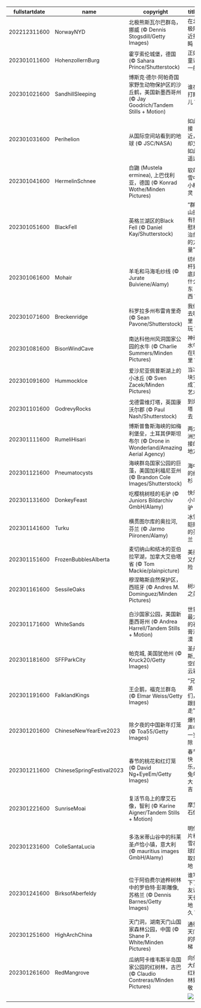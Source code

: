 |fullstartdate|name|copyright|title|image|
|--|--|--|--|--|
202212311600|NorwayNYD|北极熊斯瓦尔巴群岛，挪威 (© Dennis Stogsdill/Getty Images)|在北极附近打盹|![](/zh-CN/2023/01/202212311600NorwayNYD.jpg)|
202301011600|HohenzollernBurg|霍亨索伦城堡，德国 (© Sahara Prince/Shutterstock)|正如童话一般|![](/zh-CN/2023/01/202301011600HohenzollernBurg.jpg)|
202301021600|SandhillSleeping|博斯克·德尔·阿帕奇国家野生动物保护区的沙丘鹤，美国新墨西哥州 (© Jay Goodrich/Tandem Stills + Motion)|谁在打盹儿？|![](/zh-CN/2023/01/202301021600SandhillSleeping.jpg)|
202301031600|Perihelion|从国际空间站看到的地球 (© JSC/NASA)|如此接近，却又如此遥远|![](/zh-CN/2023/01/202301031600Perihelion.jpg)|
202301041600|HermelinSchnee|白鼬 (Mustela erminea), 上巴伐利亚，德国 (© Konrad Wothe/Minden Pictures)|软萌雪中小精灵|![](/zh-CN/2023/01/202301041600HermelinSchnee.jpg)|
202301051600|BlackFell|英格兰湖区的Black Fell (© Daniel Kay/Shutterstock)|“群山拥有抚慰和治愈的力量”|![](/zh-CN/2023/01/202301051600BlackFell.jpg)|
202301061600|Mohair|羊毛和马海毛纱线 (© Jurate Buiviene/Alamy)|纺纱杆到底是什么东西？|![](/zh-CN/2023/01/202301061600Mohair.jpg)|
202301071600|Breckenridge|科罗拉多州布雷肯里奇 (© Sean Pavone/Shutterstock)|我们去哪里玩？|![](/zh-CN/2023/01/202301071600Breckenridge.jpg)|
202301081600|BisonWindCave|南达科他州风洞国家公园的水牛 (© Charlie Summers/Minden Pictures)|神奇水牛在哪里？|![](/zh-CN/2023/01/202301081600BisonWindCave.jpg)|
202301091600|HummockIce|爱沙尼亚佩普斯湖上的小冰丘 (© Sven Zacek/Minden Pictures)|当冰块变成了艺术|![](/zh-CN/2023/01/202301091600HummockIce.jpg)|
202301101600|GodrevyRocks|戈德雷维灯塔，英国康沃尔郡 (© Paul Nash/Shutterstock)|到灯塔去！|![](/zh-CN/2023/01/202301101600GodrevyRocks.jpg)|
202301111600|RumeliHisari|博斯普鲁斯海峡的如梅利堡垒，土耳其伊斯坦布尔 (© Drone in Wonderland/Amazing Aerial Agency)|两大洲交接的地方|![](/zh-CN/2023/01/202301111600RumeliHisari.jpg)|
202301121600|Pneumatocysts|海峡群岛国家公园的巨藻，美国加利福尼亚州 (© Brandon Cole Images/Shutterstock)|海中的红杉|![](/zh-CN/2023/01/202301121600Pneumatocysts.jpg)|
202301131600|DonkeyFeast|吃樱桃树枝的毛驴 (© Juniors Bildarchiv GmbH/Alamy)|快乐小毛驴|![](/zh-CN/2023/01/202301131600DonkeyFeast.jpg)|
202301141600|Turku|横贯图尔库的奥拉河, 芬兰 (© Jarmo Piironen/Alamy)|冰雪皑皑的芬兰|![](/zh-CN/2023/01/202301141600Turku.jpg)|
202301151600|FrozenBubblesAlberta|麦切纳山和结冰的亚伯拉罕湖，加拿大艾伯塔省 (© Tom Mackie/plainpicture)|美丽又危险|![](/zh-CN/2023/01/202301151600FrozenBubblesAlberta.jpg)|
202301161600|SessileOaks|穆涅略斯自然保护区，西班牙 (© Andres M. Dominguez/Minden Pictures)|树木之美|![](/zh-CN/2023/01/202301161600SessileOaks.jpg)|
202301171600|WhiteSands|白沙国家公园，美国新墨西哥州 (© Andrea Harrell/Tandem Stills + Motion)|世界最大的石膏沙漠|![](/zh-CN/2023/01/202301171600WhiteSands.jpg)|
202301181600|SFFParkCity|帕克城, 美国犹他州 (© Kruck20/Getty Images)|圣丹斯上空的云彩|![](/zh-CN/2023/01/202301181600SFFParkCity.jpg)|
202301191600|FalklandKings|王企鹅，福克兰群岛 (© Elmar Weiss/Getty Images)|“兄弟们，跟我走”|![](/zh-CN/2023/01/202301191600FalklandKings.jpg)|
202301201600|ChineseNewYearEve2023|除夕夜的中国新年灯笼 (© Toa55/Getty Images)|爆竹声中一岁除|![](/zh-CN/2023/01/202301201600ChineseNewYearEve2023.jpg)|
202301211600|ChineseSpringFestival2023|春节的桃花和红灯笼 (© David Ng+EyeEm/Getty Images)|春节快乐，兔年大吉！|![](/zh-CN/2023/01/202301211600ChineseSpringFestival2023.jpg)|
202301221600|SunriseMoai|复活节岛上的摩艾石像，智利 (© Karine Aigner/Tandem Stills + Motion)|摩艾石像|![](/zh-CN/2023/01/202301221600SunriseMoai.jpg)|
202301231600|ColleSantaLucia|多洛米蒂山谷中的科莱圣卢恰小镇，意大利 (© mauritius images GmbH/Alamy)|明信片和雪花球的取景地|![](/zh-CN/2023/01/202301231600ColleSantaLucia.jpg)|
202301241600|BirksofAberfeldy|位于阿伯费尔迪桦树林中的罗伯特·彭斯雕像, 苏格兰 (© Dennis Barnes/Getty Images)|谁写下了友谊天长地久？|![](/zh-CN/2023/01/202301241600BirksofAberfeldy.jpg)|
202301251600|HighArchChina|天门洞，湖南天门山国家森林公园，中国 (© Shane P. White/Minden Pictures)|通往天门的阶梯|![](/zh-CN/2023/01/202301251600HighArchChina.jpg)|
202301261600|RedMangrove|瓜纳阿卡维韦斯半岛国家公园的红树林，古巴 (© Claudio Contreras/Minden Pictures)|向伟大的红树林致敬！|![](/zh-CN/2023/01/202301261600RedMangrove.jpg)|
||||![](/zh-CN/2023/01/.jpg)|
